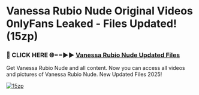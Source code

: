 # Vanessa Rubio Nude Original Videos 0nlyFans Leaked - Files Updated! (15zp)

<h3>🔴 CLICK HERE 🌐==►► <a href="https://tinyurl.com/52m3yx9h" rel="nofollow">Vanessa Rubio Nude Updated Files</a></h3>

Get Vanessa Rubio Nude and all content. Now you can access all videos and pictures of Vanessa Rubio Nude. New Updated Files 2025!

[![15zp](https://i.imgur.com/TnHtlc8.gif)](https://tinyurl.com/52m3yx9h)
